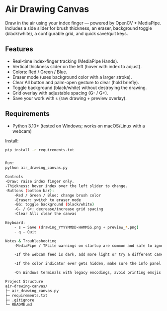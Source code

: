 # Air Drawing Canvas

Draw in the air using your index finger — powered by OpenCV + MediaPipe.  
Includes a side slider for brush thickness, an eraser, background toggle (black/white), a configurable grid, and quick save/quit keys.

## Features

- Real-time index-finger tracking (MediaPipe Hands).
- Vertical thickness slider on the left (hover with index to adjust).
- Colors: Red / Green / Blue.
- Eraser mode (uses background color with a larger stroke).
- Clear All button and palm-open gesture to clear (hold briefly).
- Toggle background (black/white) without destroying the drawing.
- Grid overlay with adjustable spacing (G- / G+).
- Save your work with `s` (raw drawing + preview overlay).

## Requirements

- Python 3.10+ (tested on Windows; works on macOS/Linux with a webcam)

Install:

```bash
pip install -r requirements.txt


Run:
python air_drawing_canvas.py

Controls
-Draw: raise index finger only.
-Thickness: hover index over the left slider to change.
-Buttons (bottom bar):
    -Red / Green / Blue: change brush color
    -Eraser: switch to eraser mode
    -BG: toggle background (black/white)
    -G- / G+: decrease/increase grid spacing
    -Clear All: clear the canvas

Keyboard:
    - s — Save (drawing_YYYYMMDD-HHMMSS.png + preview_*.png)
    - q — Quit

Notes & Troubleshooting
    -MediaPipe / TFLite warnings on startup are common and safe to ignore.

    -If the webcam feed is dark, add more light or try a different camera.

    -If the color indicator ever gets hidden, make sure the info panel doesn’t overlap the top bar (this build already places the panel lower).

    -On Windows terminals with legacy encodings, avoid printing emojis to prevent UnicodeEncodeError.

Project Structure
air-drawing-canvas/
├─ air_drawing_canvas.py
├─ requirements.txt
├─ .gitignore
└─ README.md

```
